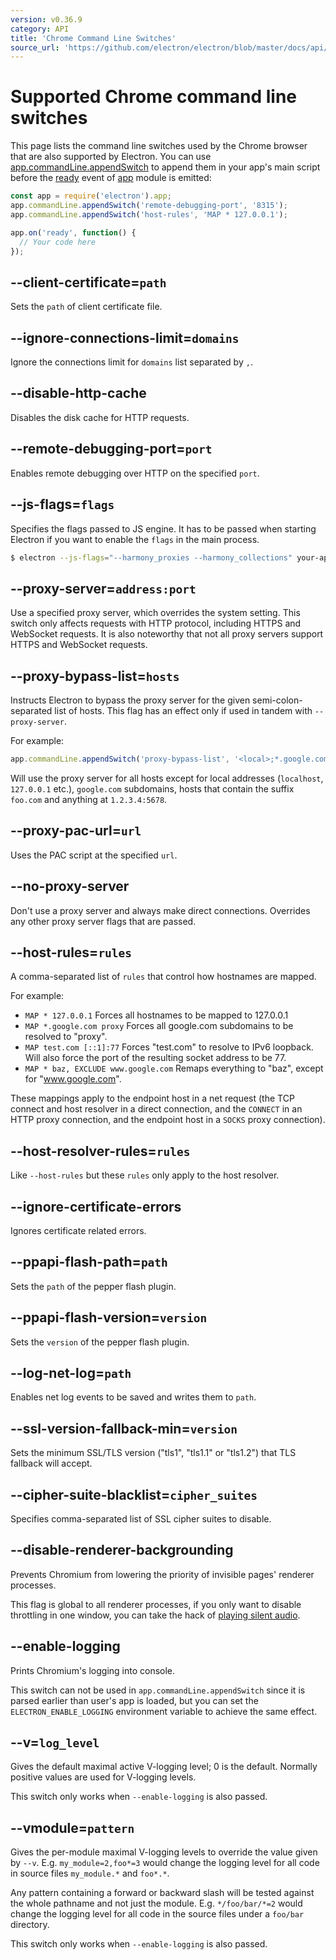 ```yaml
---
version: v0.36.9
category: API
title: 'Chrome Command Line Switches'
source_url: 'https://github.com/electron/electron/blob/master/docs/api/chrome-command-line-switches.md'
---
```


# Supported Chrome command line switches

This page lists the command line switches used by the Chrome browser that are
also supported by Electron. You can use
[app.commandLine.appendSwitch][append-switch] to append them in your app's main
script before the [ready][ready] event of [app][app] module is emitted:

```javascript
const app = require('electron').app;
app.commandLine.appendSwitch('remote-debugging-port', '8315');
app.commandLine.appendSwitch('host-rules', 'MAP * 127.0.0.1');

app.on('ready', function() {
  // Your code here
});
```

## --client-certificate=`path`

Sets the `path` of client certificate file.

## --ignore-connections-limit=`domains`

Ignore the connections limit for `domains` list separated by `,`.

## --disable-http-cache

Disables the disk cache for HTTP requests.

## --remote-debugging-port=`port`

Enables remote debugging over HTTP on the specified `port`.

## --js-flags=`flags`

Specifies the flags passed to JS engine. It has to be passed when starting
Electron if you want to enable the `flags` in the main process.

```bash
$ electron --js-flags="--harmony_proxies --harmony_collections" your-app
```

## --proxy-server=`address:port`

Use a specified proxy server, which overrides the system setting. This switch
only affects requests with HTTP protocol, including HTTPS and WebSocket
requests. It is also noteworthy that not all proxy servers support HTTPS and
WebSocket requests.

## --proxy-bypass-list=`hosts`

Instructs Electron to bypass the proxy server for the given semi-colon-separated
list of hosts. This flag has an effect only if used in tandem with
`--proxy-server`.

For example:

```javascript
app.commandLine.appendSwitch('proxy-bypass-list', '<local>;*.google.com;*foo.com;1.2.3.4:5678')
```

Will use the proxy server for all hosts except for local addresses (`localhost`,
`127.0.0.1` etc.), `google.com` subdomains, hosts that contain the suffix
`foo.com` and anything at `1.2.3.4:5678`.

## --proxy-pac-url=`url`

Uses the PAC script at the specified `url`.

## --no-proxy-server

Don't use a proxy server and always make direct connections. Overrides any other
proxy server flags that are passed.

## --host-rules=`rules`

A comma-separated list of `rules` that control how hostnames are mapped.

For example:

* `MAP * 127.0.0.1` Forces all hostnames to be mapped to 127.0.0.1
* `MAP *.google.com proxy` Forces all google.com subdomains to be resolved to
  "proxy".
* `MAP test.com [::1]:77` Forces "test.com" to resolve to IPv6 loopback. Will
  also force the port of the resulting socket address to be 77.
* `MAP * baz, EXCLUDE www.google.com` Remaps everything to "baz", except for
  "www.google.com".

These mappings apply to the endpoint host in a net request (the TCP connect
and host resolver in a direct connection, and the `CONNECT` in an HTTP proxy
connection, and the endpoint host in a `SOCKS` proxy connection).

## --host-resolver-rules=`rules`

Like `--host-rules` but these `rules` only apply to the host resolver.

## --ignore-certificate-errors

Ignores certificate related errors.

## --ppapi-flash-path=`path`

Sets the `path` of the pepper flash plugin.

## --ppapi-flash-version=`version`

Sets the `version` of the pepper flash plugin.

## --log-net-log=`path`

Enables net log events to be saved and writes them to `path`.

## --ssl-version-fallback-min=`version`

Sets the minimum SSL/TLS version ("tls1", "tls1.1" or "tls1.2") that TLS
fallback will accept.

## --cipher-suite-blacklist=`cipher_suites`

Specifies comma-separated list of SSL cipher suites to disable.

## --disable-renderer-backgrounding

Prevents Chromium from lowering the priority of invisible pages' renderer
processes.

This flag is global to all renderer processes, if you only want to disable
throttling in one window, you can take the hack of
[playing silent audio][play-silent-audio].

## --enable-logging

Prints Chromium's logging into console.

This switch can not be used in `app.commandLine.appendSwitch` since it is parsed
earlier than user's app is loaded, but you can set the `ELECTRON_ENABLE_LOGGING`
environment variable to achieve the same effect.

## --v=`log_level`

Gives the default maximal active V-logging level; 0 is the default. Normally
positive values are used for V-logging levels.

This switch only works when `--enable-logging` is also passed.

## --vmodule=`pattern`

Gives the per-module maximal V-logging levels to override the value given by
`--v`. E.g. `my_module=2,foo*=3` would change the logging level for all code in
source files `my_module.*` and `foo*.*`.

Any pattern containing a forward or backward slash will be tested against the
whole pathname and not just the module. E.g. `*/foo/bar/*=2` would change the
logging level for all code in the source files under a `foo/bar` directory.

This switch only works when `--enable-logging` is also passed.

[app]: http://electron.atom.io/docs/v0.36.9/api/app
[append-switch]: http://electron.atom.io/docs/v0.36.9/api/app#appcommandlineappendswitchswitch-value
[ready]: http://electron.atom.io/docs/v0.36.9/api/app#event-ready
[play-silent-audio]: https://github.com/atom/atom/pull/9485/files

